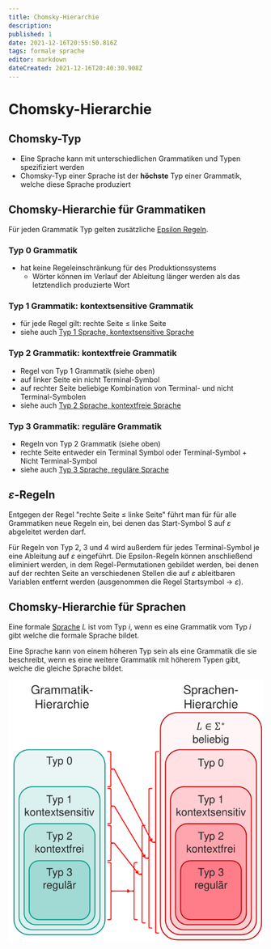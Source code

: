 ```yaml
---
title: Chomsky-Hierarchie
description: 
published: 1
date: 2021-12-16T20:55:50.816Z
tags: formale sprache
editor: markdown
dateCreated: 2021-12-16T20:40:30.908Z
---
```


# Chomsky-Hierarchie

## Chomsky-Typ
- Eine Sprache kann mit unterschiedlichen Grammatiken und Typen spezifiziert werden
- Chomsky-Typ einer Sprache ist der **höchste** Typ einer Grammatik, welche diese Sprache produziert

## Chomsky-Hierarchie für Grammatiken
Für jeden Grammatik Typ gelten zusätzliche [Epsilon Regeln](/formaleBeschreibung/formaleSprachen/chomsky-hierarchie#%CE%B5varepsilon%CE%B5-regeln).

### Typ 0 Grammatik
- hat keine Regeleinschränkung für des Produktionssystems
  - Wörter können im Verlauf der Ableitung länger werden als das letztendlich produzierte Wort

### Typ 1 Grammatik: kontextsensitive Grammatik
- für jede Regel gilt: rechte Seite $\leq$ linke Seite
- siehe auch [Typ 1 Sprache, kontextsensitive Sprache](/formaleBeschreibung/formaleSprachen/typ-1-sprache)

### Typ 2 Grammatik: kontextfreie Grammatik
- Regel von Typ 1 Grammatik (siehe oben)
- auf linker Seite ein nicht Terminal-Symbol
- auf rechter Seite beliebige Kombination von Terminal- und nicht Terminal-Symbolen
- siehe auch [Typ 2 Sprache, kontextfreie Sprache](/formaleBeschreibung/formaleSprachen/typ-2-sprache)

### Typ 3 Grammatik: reguläre Grammatik
- Regeln von Typ 2 Grammatik (siehe oben)
- rechte Seite entweder ein Terminal Symbol oder Terminal-Symbol + Nicht Terminal-Symbol
- siehe auch [Typ 3 Sprache, reguläre Sprache](/formaleBeschreibung/formaleSprachen/typ-3-sprache)

## $\varepsilon$-Regeln
Entgegen der Regel "rechte Seite $\leq$ linke Seite" führt man für für alle Grammatiken neue Regeln ein, bei denen das Start-Symbol S auf $\varepsilon$ abgeleitet werden darf.

Für Regeln von Typ 2, 3 und 4 wird außerdem für jedes Terminal-Symbol je eine Ableitung auf $\varepsilon$ eingeführt.
Die Epsilon-Regeln können anschließend eliminiert werden, in dem Regel-Permutationen gebildet werden, bei denen auf der rechten Seite an verschiedenen Stellen die auf $\varepsilon$ ableitbaren Variablen entfernt werden (ausgenommen die Regel Startsymbol -> $\varepsilon$).

## Chomsky-Hierarchie für Sprachen

Eine formale [Sprache](/formaleBeschreibung/formaleSprachen/grammatik-sprache#sprache) $L$ ist vom Typ $i$, wenn es eine Grammatik vom Typ $i$ gibt welche die formale Sprache bildet.

Eine Sprache kann von einem höheren Typ sein als eine Grammatik die sie beschreibt, wenn es eine weitere Grammatik mit höherem Typen gibt, welche die gleiche Sprache bildet.

![chomsky-gramatik-sprachen-hierarchie.png](/fom//chomsky-gramatik-sprachen-hierarchie.png)